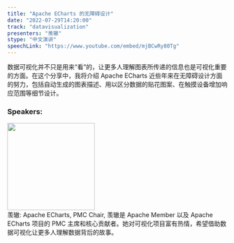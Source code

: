 ```yaml
---
title: "Apache ECharts 的无障碍设计"
date: "2022-07-29T14:20:00"
track: "datavisualization"
presenters: "羡辙"
stype: "中文演讲"
speechLink: "https://www.youtube.com/embed/mjBCwRy80Tg"
---
```

数据可视化并不只是用来“看”的，让更多人理解图表所传递的信息也是可视化重要的方面。在这个分享中，我将介绍 Apache ECharts 近些年来在无障碍设计方面的努力，包括自动生成的图表描述、用以区分数据的贴花图案、在触摸设备增加响应范围等细节设计。
 ### Speakers:
 <img src="images/speaker/1174.png" width="200" /><br>羡辙: Apache ECharts, PMC Chair, 羡辙是 Apache Member 以及 Apache ECharts 项目的 PMC 主席和核心贡献者。她对可视化项目富有热情，希望借助数据可视化让更多人理解数据背后的故事。
